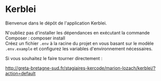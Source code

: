 # Kerblei

Bienvenue dans le dépôt de l'application Kerblei.

N'oubliez pas d'installer les dépendances en exécutant la commande Composer : composer install  
Créez un fichier `.env` à la racine du projet en vous basant sur le modèle `.env.example` et configurez les variables d'environnement nécessaires.  

Si vous souhaitez le faire tourner directement :  

http://greta-bretagne-sud.fr/stagiaires-kercode/marion-lozach/kerblei/?action=default
